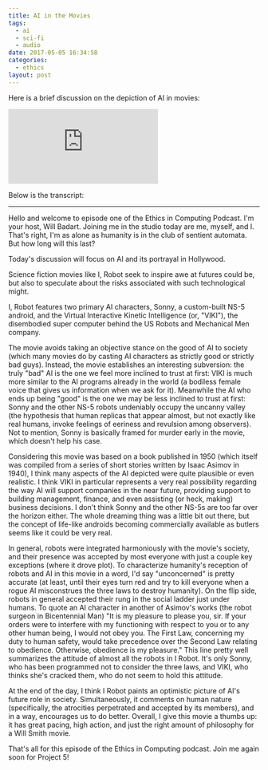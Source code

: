 ```yaml
---
title: AI in the Movies
tags:
  - ai
  - sci-fi
  - audio
date: 2017-05-05 16:34:58
categories:
  - ethics
layout: post
---
```



Here is a brief discussion on the depiction of AI in movies:

<iframe src="https://w.soundcloud.com/player/?url=https%3A//api.soundcloud.com/tracks/321167851&amp;color=ff5500&amp;auto_play=false&amp;hide_related=false&amp;show_comments=true&amp;show_user=true&amp;show_reposts=false" frameborder="0"></iframe>

Below is the transcript:

<!-- MORE -->

---

Hello and welcome to episode one of the Ethics in Computing
Podcast. I'm your host, Will Badart. Joining me in the studio today
are me, myself, and I. That's right, I'm as alone as humanity is in
the club of sentient automata. But how long will this last?

Today's discussion will focus on AI and its portrayal in Hollywood.

Science fiction movies like I, Robot seek to inspire awe at futures
could be, but also to speculate about the risks associated with
such technological might.

I, Robot features two primary AI characters, Sonny, a custom-built
NS-5 android, and the Virtual Interactive Kinetic Intelligence (or,
"VIKI"), the disembodied super computer behind the US Robots and
Mechanical Men company.

The movie avoids taking an objective stance on the good of AI to
society (which many movies do by casting AI characters as strictly
good or strictly bad guys). Instead, the movie establishes an
interesting subversion: the truly "bad" AI is the one we feel more
inclined to trust at first: VIKI is much more similar to the AI
programs already in the world (a bodiless female voice that gives
us information when we ask for it). Meanwhile the AI who ends up
being "good" is the one we may be less inclined to trust at first:
Sonny and the other NS-5 robots undeniably occupy the uncanny
valley (the hypothesis that human replicas that appear almost, but
not exactly like real humans, invoke feelings of eeriness and
revulsion among observers). Not to mention, Sonny is basically
framed for murder early in the movie, which doesn't help his case.

Considering this movie was based on a book published in 1950 (which
itself was compiled from a series of short stories written by Isaac
Asimov in 1940), I think many aspects of the AI depicted were quite
plausible or even realistic. I think VIKI in particular represents
a very real possibility regarding the way AI will support companies
in the near future, providing support to building management,
finance, and even assisting (or heck, making) business decisions. I
don't think Sonny and the other NS-5s are too far over the horizon
either. The whole dreaming thing was a little bit out there, but
the concept of life-like androids becoming commercially available
as butlers seems like it could be very real.

In general, robots were integrated harmoniously with the movie's
society, and their presence was accepted by most everyone with just
a couple key exceptions (where it drove plot). To characterize
humanity's reception of robots and AI in this movie in a word, I'd
say "unconcerned" is pretty accurate (at least, until their eyes
turn red and try to kill everyone when a rogue AI misconstrues the
three laws to destroy humanity). On the flip side, robots in
general accepted their rung in the social ladder just under humans.
To quote an AI character in another of Asimov's works (the robot
surgeon in Bicentennial Man) "It is my pleasure to please you, sir.
If your orders were to interfere with my functioning with respect
to you or to any other human being, I would not obey you. The First
Law, concerning my duty to human safety, would take precedence over
the Second Law relating to obedience. Otherwise, obedience is my
pleasure." This line pretty well summarizes the attitude of almost
all the robots in I Robot. It's only Sonny, who has been programmed
not to consider the three laws, and VIKI, who thinks she's cracked
them, who do not seem to hold this attitude.

At the end of the day, I think I Robot paints an optimistic picture
of AI's future role in society. Simultaneously, it comments on human
nature (specifically, the atrocities perpetrated and accepted by its
members), and in a way, encourages us to do better. Overall, I give
this movie a thumbs up: it has great pacing, high action, and just
the right amount of philosophy for a Will Smith movie.


That's all for this episode of the Ethics in Computing podcast. Join
me again soon for Project 5!

